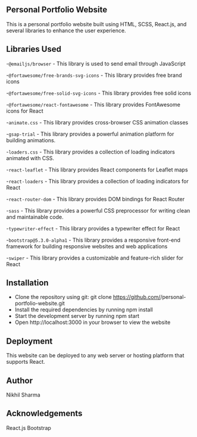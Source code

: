 ## Personal Portfolio Website
This is a personal portfolio website built using HTML, SCSS, React.js, and several libraries to enhance the user experience.

## Libraries Used
-`@emailjs/browser` - This library is used to send email through JavaScript

-`@fortawesome/free-brands-svg-icons` - This library provides free brand icons

-`@fortawesome/free-solid-svg-icons` - This library provides free solid icons

-`@fortawesome/react-fontawesome` - This library provides FontAwesome icons for React

-`animate.css` - This library provides cross-browser CSS animation classes

-`gsap-trial` - This library provides a powerful animation platform for building animations.

-`loaders.css` - This library provides a collection of loading indicators animated with CSS.

-`react-leaflet` - This library provides React components for Leaflet maps

-`react-loaders` - This library provides a collection of loading indicators for React

-`react-router-dom` - This library provides DOM bindings for React Router

-`sass` - This library provides a powerful CSS preprocessor for writing clean and maintainable code.

-`typewriter-effect` - This library provides a typewriter effect for React

-`bootstrap@5.3.0-alpha1` - This library provides a responsive front-end framework for building responsive websites and web applications

-`swiper` - This library provides a customizable and feature-rich slider for React

## Installation
- Clone the repository using git: git clone https://github.com/<username>/personal-portfolio-website.git
- Install the required dependencies by running npm install
- Start the development server by running npm start
- Open http://localhost:3000 in your browser to view the website

## Deployment
This website can be deployed to any web server or hosting platform that supports React.

## Author
Nikhil Sharma

## Acknowledgements
React.js
Bootstrap



